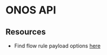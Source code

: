# ONOS API
## Resources
- Find flow rule payload options [here](https://wiki.onosproject.org/display/ONOS/Flow+Rules)